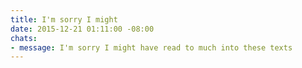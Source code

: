 ```yaml
---
title: I'm sorry I might
date: 2015-12-21 01:11:00 -08:00
chats:
- message: I'm sorry I might have read to much into these texts
---
```


